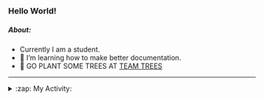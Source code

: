 ### Hello World!

##### About:
- Currently I am a student.
- 🌱 I’m learning how to make better documentation.
- 🌱 GO PLANT SOME TREES AT [TEAM TREES](https://teamtrees.org/)

---
<details>
  <summary>:zap: My Activity:</summary>
  
<!--START_SECTION:waka-->
![Code Time](http://img.shields.io/badge/Code%20Time-1%2C071%20hrs%2054%20mins-blue)

**I'm a Night 🦉** 

```text
🌞 Morning                1608 commits        ███░░░░░░░░░░░░░░░░░░░░░░   10.01 % 
🌆 Daytime                5170 commits        ████████░░░░░░░░░░░░░░░░░   32.17 % 
🌃 Evening                4702 commits        ███████░░░░░░░░░░░░░░░░░░   29.26 % 
🌙 Night                  4591 commits        ███████░░░░░░░░░░░░░░░░░░   28.57 % 
```
📅 **I'm Most Productive on Wednesday** 

```text
Monday                   2353 commits        ████░░░░░░░░░░░░░░░░░░░░░   14.64 % 
Tuesday                  1976 commits        ███░░░░░░░░░░░░░░░░░░░░░░   12.30 % 
Wednesday                3726 commits        ██████░░░░░░░░░░░░░░░░░░░   23.18 % 
Thursday                 2230 commits        ███░░░░░░░░░░░░░░░░░░░░░░   13.88 % 
Friday                   1588 commits        ██░░░░░░░░░░░░░░░░░░░░░░░   09.88 % 
Saturday                 1469 commits        ██░░░░░░░░░░░░░░░░░░░░░░░   09.14 % 
Sunday                   2729 commits        ████░░░░░░░░░░░░░░░░░░░░░   16.98 % 
```


📊 **This Week I Spent My Time On** 

```text
🔥 Editors: 
VS Code                  2 hrs 37 mins       █████████████████████████   100.00 % 

🐱‍💻 Projects: 
CSF22                    2 hrs 37 mins       █████████████████████████   99.99 % 
praise                   0 secs              ░░░░░░░░░░░░░░░░░░░░░░░░░   00.01 % 
```


 Last Updated on 23/03/2023 06:08:27 UTC
<!--END_SECTION:waka-->
</details>
